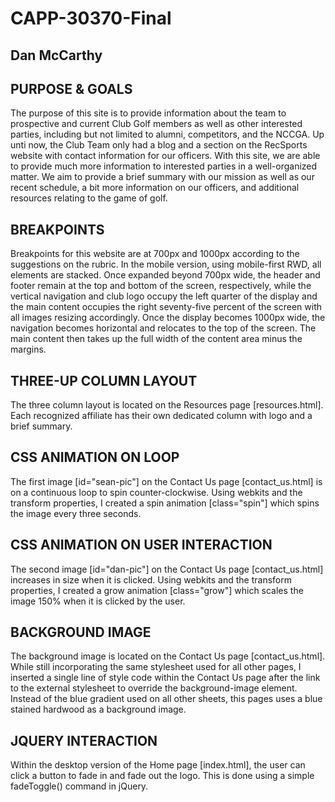 CAPP-30370-Final
================

Dan McCarthy
------------


PURPOSE & GOALS
---------------

The purpose of this site is to provide information about the team to prospective and current Club Golf members
as well as other interested parties, including but not limited to alumni, competitors, and the NCCGA. Up unti now, 
the Club Team only had a blog and a section on the RecSports website with contact information for our officers. With
this site, we are able to provide much more information to interested parties in a well-organized matter. We aim to 
provide a brief summary with our mission as well as our recent schedule, a bit more information on our officers, and
additional resources relating to the game of golf.


BREAKPOINTS
-----------

Breakpoints for this website are at 700px and 1000px according to the suggestions on the rubric. In the mobile version,
using mobile-first RWD, all elements are stacked. Once expanded beyond 700px wide, the header and footer remain at the
top and bottom of the screen, respectively, while the vertical navigation and club logo occupy the left quarter of the 
display and the main content occupies the right seventy-five percent of the screen with all images resizing
accordingly. Once the display becomes 1000px wide, the navigation becomes horizontal and relocates to the top of the screen. The main content then takes up the full width of the content area minus the margins.


THREE-UP COLUMN LAYOUT
----------------------

The three column layout is located on the Resources page [resources.html]. Each recognized affiliate has their own
dedicated column with logo and a brief summary.


CSS ANIMATION ON LOOP
---------------------

The first image [id="sean-pic"] on the Contact Us page [contact_us.html] is on a continuous loop to spin counter-clockwise. Using webkits and the transform properties, I created a spin animation [class="spin"] which spins the image every three seconds.


CSS ANIMATION ON USER INTERACTION
---------------------------------

The second image [id="dan-pic"] on the Contact Us page [contact_us.html] increases in size when it is clicked. Using webkits and the transform properties, I created a grow animation [class="grow"] which scales the image 150% when it is clicked by the user.


BACKGROUND IMAGE
----------------

The background image is located on the Contact Us page [contact_us.html]. While still incorporating the same stylesheet used for all other pages, I inserted a single line of style code within the Contact Us page after the link to the external stylesheet to override the background-image element. Instead of the blue gradient used on all other sheets, this pages uses a blue stained hardwood as a background image. 


JQUERY INTERACTION
------------------

Within the desktop version of the Home page [index.html], the user can click a button to fade in and fade out the logo. This is done using a simple fadeToggle() command in jQuery.









